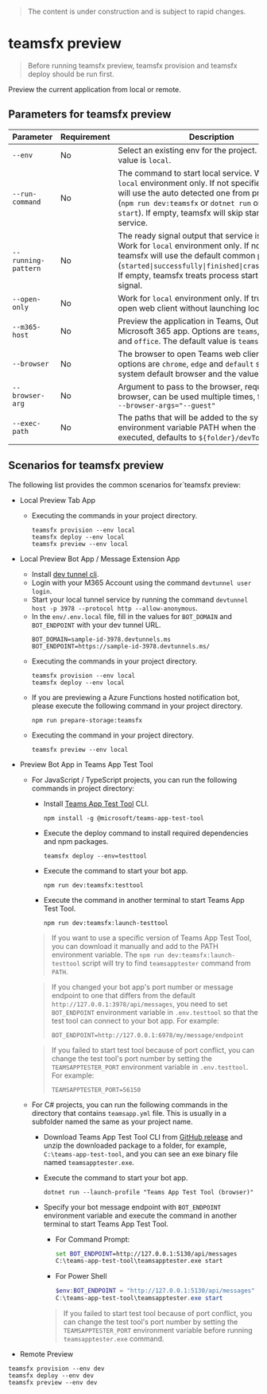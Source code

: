 > The content is under construction and is subject to rapid changes.

# teamsfx preview
> Before running teamsfx preview, teamsfx provision and teamsfx deploy should be run first.

Preview the current application from local or remote.

## Parameters for teamsfx preview
|Parameter|Requirement|Description|
|--|--|--|
|`--env`|No|Select an existing env for the project. The default value is `local`.|
|`--run-command`|No|The command to start local service. Work for `local` environment only. If not specified, teamsfx will use the auto detected one from project type (`npm run dev:teamsfx` or `dotnet run` or `func start`). If empty, teamsfx will skip starting local service.|
|`--running-pattern`|No|The ready signal output that service is launched. Work for `local` environment only. If not specified, teamsfx will use the default common pattern (`started\|successfully\|finished\|crashed\|failed`). If empty, teamsfx treats process start as ready signal.|
|`--open-only`|No|Work for `local` environment only. If true, directly open web client without launching local service.|
|`--m365-host`|No|Preview the application in Teams, Outlook or the Microsoft 365 app. Options are `teams`, `outlook` and `office`. The default value is `teams`.|
|`--browser`|No|The browser to open Teams web client. The options are `chrome`, `edge` and `default` such as system default browser and the value is `default`.|
|`--browser-arg`|No|Argument to pass to the browser, requires --browser, can be used multiple times, for example, `--browser-args="--guest"`|
|`--exec-path`| No | The paths that will be added to the system environment variable PATH when the command is executed, defaults to `${folder}/devTools/func`. |

## Scenarios for teamsfx preview
The following list provides the common scenarios for`teamsfx preview:
- Local Preview Tab App
  - Executing the commands in your project directory.
    ```shell
    teamsfx provision --env local
    teamsfx deploy --env local
    teamsfx preview --env local
    ```

- Local Preview Bot App / Message Extension App
  - Install [dev tunnel cli](https://aka.ms/teamsfx-install-dev-tunnel).
  - Login with your M365 Account using the command `devtunnel user login`.
  - Start your local tunnel service by running the command `devtunnel host -p 3978 --protocol http --allow-anonymous`.
  - In the `env/.env.local` file, fill in the values for `BOT_DOMAIN` and `BOT_ENDPOINT` with your dev tunnel URL.
    ```
    BOT_DOMAIN=sample-id-3978.devtunnels.ms
    BOT_ENDPOINT=https://sample-id-3978.devtunnels.ms/
    ```
  - Executing the commands in your project directory.
    ```shell
    teamsfx provision --env local
    teamsfx deploy --env local
    ```
  - If you are previewing a Azure Functions hosted notification bot, please execute the following command in your project directory.
    ```shell
    npm run prepare-storage:teamsfx
    ```
  - Executing the command in your project directory.
    ```shell
    teamsfx preview --env local
    ```

- Preview Bot App in Teams App Test Tool
  - For JavaScript / TypeScript projects, you can run the following commands in project directory:
    - Install [Teams App Test Tool](https://www.npmjs.com/package/@microsoft/teams-app-test-tool) CLI.
      ```
      npm install -g @microsoft/teams-app-test-tool
      ```
    - Execute the deploy command to install required dependencies and npm packages.
      ```
      teamsfx deploy --env=testtool
      ```
    - Execute the command to start your bot app.
      ```
      npm run dev:teamsfx:testtool
      ```
    - Execute the command in another terminal to start Teams App Test Tool.
      ```
      npm run dev:teamsfx:launch-testtool
      ```

    > If you want to use a specific version of Teams App Test Tool, you can download it manually and add to the PATH environment variable. The `npm run dev:teamsfx:launch-testtool` script will try to find `teamsapptester` command from `PATH`.
    
    > If you changed your bot app's port number or message endpoint to one that differs from the default `http://127.0.0.1:3978/api/messages`, you need to set `BOT_ENDPOINT` environment variable in `.env.testtool` so that the test tool can connect to your bot app. For example:
    > ```
    > BOT_ENDPOINT=http://127.0.0.1:6978/my/message/endpoint
    > ```
    
    > If you failed to start test tool because of port conflict, you can change the test tool's port number by setting the `TEAMSAPPTESTER_PORT` environment variable in `.env.testtool`. For example:
    > ```
    > TEAMSAPPTESTER_PORT=56150
    > ```

  - For C# projects, you can run the following commands in the directory that contains `teamsapp.yml` file. This is usually in a subfolder named the same as your project name.
    - Download Teams App Test Tool CLI from [GitHub release](https://github.com/OfficeDev/TeamsFx/releases?q=teams-app-test-tool&expanded=true) and unzip the downloaded package to a folder, for example, `C:\teams-app-test-tool`, and you can see an exe binary file named `teamsapptester.exe`.
    - Execute the command to start your bot app.
      ```
      dotnet run --launch-profile "Teams App Test Tool (browser)"
      ```
    - Specify your bot message endpoint with `BOT_ENDPOINT` environment variable and execute the command in another terminal to start Teams App Test Tool.
      - For Command Prompt:
        ```cmd
        set BOT_ENDPOINT=http://127.0.0.1:5130/api/messages
        C:\teams-app-test-tool\teamsapptester.exe start
        ```

      - For Power Shell
        ```powershell
        $env:BOT_ENDPOINT = "http://127.0.0.1:5130/api/messages"
        C:\teams-app-test-tool\teamsapptester.exe start
        ```

      > If you failed to start test tool because of port conflict, you can change the test tool's port number by setting the `TEAMSAPPTESTER_PORT` environment variable before running `teamsapptester.exe` command.

- Remote Preview
```shell
teamsfx provision --env dev
teamsfx deploy --env dev
teamsfx preview --env dev
```
